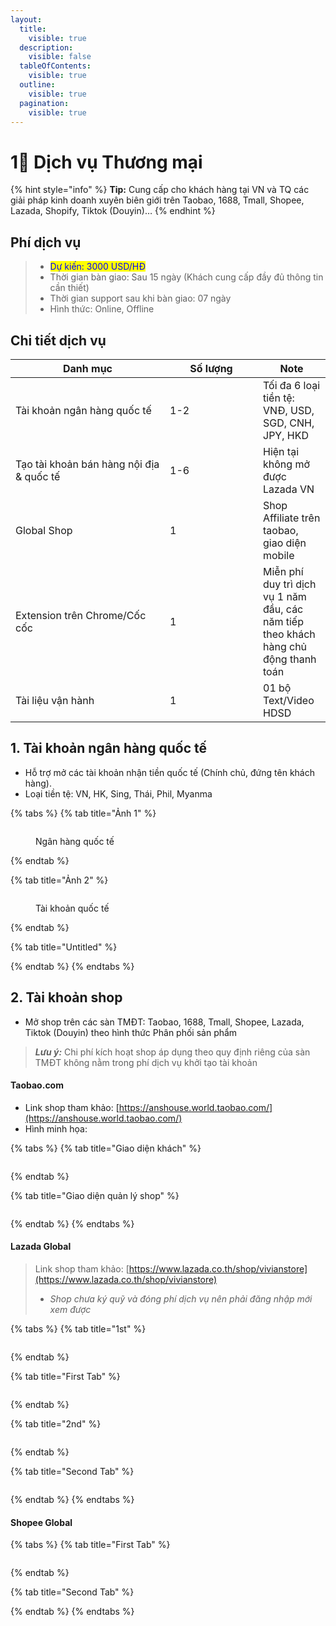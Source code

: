 ```yaml
---
layout:
  title:
    visible: true
  description:
    visible: false
  tableOfContents:
    visible: true
  outline:
    visible: true
  pagination:
    visible: true
---
```


# 1⃣ Dịch vụ Thương mại

{% hint style="info" %}
**Tip:** Cung cấp cho khách hàng tại VN và TQ các giải pháp kinh doanh xuyên biên giới trên Taobao, 1688, Tmall, Shopee, Lazada, Shopify, Tiktok (Douyin)…
{% endhint %}

## Phí dịch vụ

> * <mark style="color:blue;">Dự kiến: 3000 USD/HĐ</mark>
> * Thời gian bàn giao: Sau 15 ngày (Khách cung cấp đầy đủ thông tin cần thiết)
> * Thời gian support sau khi bàn giao: 07 ngày
> * Hình thức: Online, Offline

## Chi tiết dịch vụ

<table><thead><tr><th width="231">Danh mục</th><th width="132.99999999999997">Số lượng</th><th>Note</th></tr></thead><tbody><tr><td>Tài khoản ngân hàng quốc tế</td><td>1-2</td><td>Tối đa 6 loại tiền tệ: VNĐ, USD, SGD, CNH, JPY, HKD</td></tr><tr><td>Tạo tài khoản bán hàng nội địa &#x26; quốc tế</td><td>1-6</td><td>Hiện tại không mở được Lazada VN </td></tr><tr><td>Global Shop</td><td>1</td><td>Shop Affiliate trên taobao, giao diện mobile</td></tr><tr><td>Extension trên Chrome/Cốc cốc</td><td>1</td><td>Miễn phí duy trì dịch vụ 1 năm đầu, các năm tiếp theo khách hàng chủ động thanh toán</td></tr><tr><td>Tài liệu vận hành</td><td>1</td><td>01 bộ Text/Video HDSD</td></tr></tbody></table>

## 1. Tài khoản ngân hàng quốc tế

* Hỗ trợ mở các tài khoản nhận tiền quốc tế (Chính chủ, đứng tên khách hàng).
* Loại tiền tệ: VN, HK, Sing, Thái, Phil, Myanma

{% tabs %}
{% tab title="Ảnh 1" %}
<div data-full-width="true">

<figure><img src="../../.gitbook/assets/image (4).png" alt=""><figcaption><p>Ngân hàng quốc tế</p></figcaption></figure>

</div>
{% endtab %}

{% tab title="Ảnh 2" %}
<figure><img src="../../.gitbook/assets/image (1) (1) (1).png" alt=""><figcaption><p> Tài khoản quốc tế</p></figcaption></figure>
{% endtab %}

{% tab title="Untitled" %}

{% endtab %}
{% endtabs %}

## 2. Tài khoản shop

* Mở shop trên các sàn TMĐT: Taobao, 1688, Tmall, Shopee, Lazada, Tiktok (Douyin) theo hình thức Phân phối sản phẩm

> _**Lưu ý:**_ Chi phí kích hoạt shop áp dụng theo quy định riêng của sàn TMĐT không nằm trong phí dịch vụ khởi tạo tài khoản

#### Taobao.com

* Link shop tham khảo: [https://anshouse.world.taobao.com/](https://anshouse.world.taobao.com/)
* Hình minh họa:

{% tabs %}
{% tab title="Giao diện khách" %}
<figure><img src="../../.gitbook/assets/image (2) (1).png" alt=""><figcaption></figcaption></figure>
{% endtab %}

{% tab title="Giao diện quản lý shop" %}
<figure><img src="../../.gitbook/assets/image (3) (1).png" alt=""><figcaption></figcaption></figure>
{% endtab %}
{% endtabs %}

#### Lazada Global

> Link shop tham khảo: [https://www.lazada.co.th/shop/vivianstore](https://www.lazada.co.th/shop/vivianstore)
>
> * _Shop chưa ký quỹ và đóng phí dịch vụ nên phải đăng nhập mới xem được_

{% tabs %}
{% tab title="1st" %}
<figure><img src="../../.gitbook/assets/image.png" alt=""><figcaption></figcaption></figure>
{% endtab %}

{% tab title="First Tab" %}
<figure><img src="../../.gitbook/assets/image (2).png" alt=""><figcaption></figcaption></figure>
{% endtab %}

{% tab title="2nd" %}
<figure><img src="../../.gitbook/assets/image (3).png" alt=""><figcaption></figcaption></figure>
{% endtab %}

{% tab title="Second Tab" %}
<figure><img src="../../.gitbook/assets/image (1).png" alt=""><figcaption></figcaption></figure>
{% endtab %}
{% endtabs %}

#### Shopee Global

{% tabs %}
{% tab title="First Tab" %}
<figure><img src="../../.gitbook/assets/image (1) (1).png" alt=""><figcaption></figcaption></figure>
{% endtab %}

{% tab title="Second Tab" %}

{% endtab %}
{% endtabs %}
